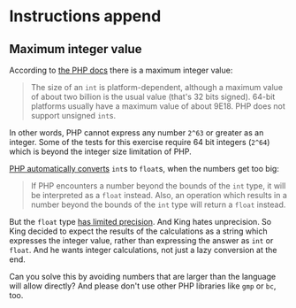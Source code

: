 # Instructions append

## Maximum integer value

According to [the PHP docs][php-int] there is a maximum integer value:

> The size of an `int` is platform-dependent, although a maximum value of about two billion is the usual value (that's 32 bits signed).
> 64-bit platforms usually have a maximum value of about 9E18.
> PHP does not support unsigned `int`s.

In other words, PHP cannot express any number `2^63` or greater as an integer.
Some of the tests for this exercise require 64 bit integers (`2^64`) which is beyond the integer size limitation of PHP.

[PHP automatically converts][php-int-to-float] `int`s to `float`s, when the numbers get too big:

> If PHP encounters a number beyond the bounds of the `int` type, it will be interpreted as a `float` instead.
> Also, an operation which results in a number beyond the bounds of the `int` type will return a `float` instead.

But the `float` type [has limited precision][php-float-precision].
And King hates unprecision.
So King decided to expect the results of the calculations as a string which expresses the integer value, rather than expressing the answer as `int` or `float`.
And he wants integer calculations, not just a lazy conversion at the end.

Can you solve this by avoiding numbers that are larger than the language will allow directly?
And please don't use other PHP libraries like `gmp` or `bc`, too.

[php-int]: https://www.php.net/manual/en/language.types.integer.php
[php-int-to-float]: https://www.php.net/manual/en/language.types.integer.php
[php-float-precision]: https://php.net/manual/en/language.types.float.php